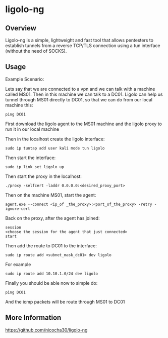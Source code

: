 # ligolo-ng

## Overview

Ligolo-ng is a simple, lightweight and fast tool that allows pentesters to establish tunnels from a reverse TCP/TLS connection using a tun interface (without the need of SOCKS).


## Usage

Example Scenario:

Lets say that we are connected to a vpn and we can talk with a machine called MS01. Then in this machine we can talk to a DC01. Ligolo can help us tunnel through MS01 directly to DC01, so that we can do from our local machine this:

    ping DC01

First download the ligolo agent to the MS01 machine and the ligolo proxy to run it in our local machine

Then in the localhost create the ligolo interface:

    sudo ip tuntap add user kali mode tun ligolo

Then start the interface:

    sudo ip link set ligolo up

Then start the proxy in the localhost:

    ./proxy -selfcert -laddr 0.0.0.0:<desired_proxy_port>

Then on the machine MS01, start the agent:

    agent.exe --connect <ip_of _the_proxy>:<port_of_the_proxy> -retry -ignore-cert

Back on the proxy, after the agent has joined:

    session
    <choose the session for the agent that just connected>
    start

Then add the route to DC01 to the interface:

    sudo ip route add <subnet_mask_dc01> dev ligolo

For example

    sudo ip route add 10.10.1.0/24 dev ligolo

Finally you should be able now to simple do:

    ping DC01

And the icmp packets will be route through MS01 to DC01


## More Information

https://github.com/nicocha30/ligolo-ng